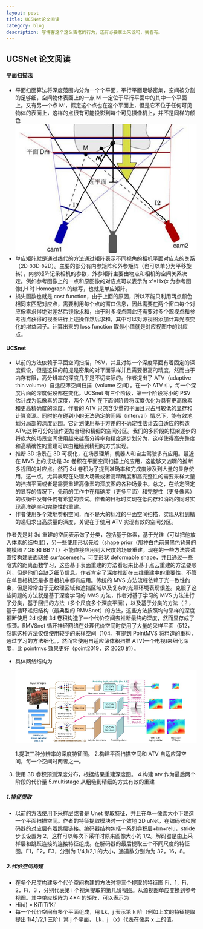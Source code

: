 ```yaml
---
layout: post
title: UCSNet论文阅读
category: blog
description: 写博客这个这么古老的行为，还有必要拿出来说吗，我看有。
---
```


## UCSNet 论文阅读

#### 平面扫描法

- 平面扫面算法将深度范围内分为一个个平面，平行平面足够密集，空间被分割的足够细，空间物体表面上的一点 M 一定位于平行平面中的其中一个平面上。又有另一个点 M’，假定这个点也在这个平面上，但是它不位于任何可见物体的表面上，这样的点很有可能投影到每个可见摄像机上，并不是同样的颜色
  ![2021-03-28123000.jpg](/images/githubpages/2021-03-28123000.jpg)
- 单应矩阵就是通过线代的方法通过矩阵表示不同视角的相机平面对应点的关系（2D-》3D-》2D）。主要的部分有内参矩阵和外参矩阵（也可以单分为平移旋转），内参矩阵记录相机的参数，外参矩阵主要由物点和相机的空间关系决定。例如参考图像上的一点和原图像的对应点可以表示为 x'=Hx(x 为参考图像),H 时 Homograph 的缩写，也就是单应矩阵。
- 损失函数也就是 cost function，由于上面的原因，所以不能只利用两点颜色相同来匹配对应点，需要利用每个点的窗口信息，因此需要在两个窗口每个对应像素求得绝对差然后镜像求和，由于时多视点因此还需要对多个源视点和参考视点获得的视图进行上述操作然后求和，其中可以对源视图添加计算光照变化的增益因子。计算出来的 loss function 取最小值就是对应视图中的对应点。

#### UCSnet

- 以前的方法依赖于平面空间扫描，PSV，并且对每一个深度平面有着固定的深度假设，但是这样的前提是密集的对平面采样并且需要很高的精度，然而由于内存有限，高分辨率的深度几乎是不切实际的。作者提出了 ATV（adaptive thin volume）自适应薄空间扫描（volume 空间）。在一个 ATV 中，每一个深度片面的深度假设都在变化。UCSnet 有三个阶段，第一个阶段将小的 PSV 估计成为低像素的深度，两个 ATV 在下面得阶段将深度优化为具有更高像素和更高精确度的深度。作者的 ATV 只包含少量的平面且只占用较低的显存和计算资源。同时他在碰到小的无法确定的间隔（interval）情况下，能有效地划分局部的深度范围。它计划使用基于方差的不确定性估计去自适应的构造 ATV;这种可分的操作更加合理和精细的空间分区。我们的多阶段的框架逐步的将庞大的场景空间使用越来越高分辨率和精度逐步划分为，这样使得高完整度和高精确性的重建可以由粗糙到精细的方式实现。
- 推断 3D 场景在 3D 可视化，在场景理解，机器人和自主驾驶多有应用。最近在 MVS 上的成功是 3d 卷积在平面空间扫描上的应用，这能够又凶啊的推断多视图的对应点。然而 3d 卷积为了提到准确率和完成度涉及到大量的显存使用，这一点，尤其表现在处理大场景或者高精确度和高完整性的需要采样大量的扫描平面或者是需要重建高像素的深度图的各种场景中。总之，在给定限定的显存的情况下，先前的工作中在精确度（更多平面）和完整性（更多像素）的权衡中没有任何有希望的尝试。作者的目标时实现在低内存和消耗的同时实现高准确率和完整性的重建。
- 作者使用多个效地卷积空间，而不是大的标准的平面空间扫描，实现从粗到精的递归求出高质量的深度，关键在于使用 ATV 实现有效的空间分区。

作者先是对 3d 重建的空间表示做了分类，包括基于体素，基于光锥（可以把他放入体素的结构里），另一些使用形状先验（shape prior（那种白色前景黑色背景的掩模图？GB 和 BB？））不能直接应用到大尺度的场景重建。现在的一些方法尝试直接构建表面网络 surfacemesh，可变形状 deformable shape，并且通过一些隐式的距离函数学习，这些基于表面重建的方法看起来比基于点云重建的方法要顺利，但是他们会缺乏细节信息。作者肯定了深度推断在三维重建中的重要性，不管在单目相机还是多目相机中都有应用。传统的 MVS 方法流程依赖于光一致性约束，但是常常由于无纹理区域和遮挡区域以及复杂的光照环境表现很差。克服了这些问题的方法就是基于深度学习的 MVS 方法，作者对基于学习的 MVS 方法进行了分类，基于回归的方法（多个尺度多个深度平面），以及基于分类的方法（？，基于循环递归结构（最典型的 RMVSnet）的方法，这些方法按照均匀采样的深度推断使用 2d 或者 3d 卷积构造了一个代价空间去推断最终的深度，然而显存成了瓶颈。RMVSnet 循环神经网络在处理代价空间时使用了大量的采样平面（512，然鹅这种方法仅仅使用较少的采样空间（104。有提到 PointMVS 将粗造的重构，通过学习的方法细化。，然而它使用自适应薄体积扫描 ATV(一个电视)来细化深度，比 pointmvs 效果更好（point2019，这 2020 的）。

- 具体网络结构为

  ![2021-03-29143244.jpg](/images/githubpages/2021-03-29143244.jpg)

  1.提取三种分辨率的深度特征图。 2.构建平面扫描空间和 ATV 自适应薄空间，每一个空间时两者之一。

3. 使用 3D 卷积预测深度分布，根据结果重建深度图。 4.构建 atv 作为最后两个阶段的代价量
   5.multistage 从粗糙到精细的方式有效的重建

##### 1.特征提取

- 以前的方法使用下采样层或者是 Unet 提取特征，并且在单一像素大小下建造一个平面扫描空间。作者的特征提取模块时一个效地 2D uNet，在编码器和解码器的对应层有着跳层链接。编码器结构包括一系列卷积层+bn+relu，stride 步长设置为 2，这样可以每次下采样时原来图像大小的 1/2。解码器是由上采样层和跳跃连接的连接特征组成。在解码器的最后提取三个不同尺度的特征图。F1，F2，F3，分别为 1/4,1/2,1 的大小，通道数分别为为 32，16，8。

##### 2.代价空间构建

- 在多个尺度构建多个代价空间构建的方法时将三个提取的特征图 Fi，1，Fi，2，Fi，3 ，分别代表第 i 个视角提取的第几阶视图。从源视图单应变换到参考视图。其中单应矩阵为 4\*4 的矩阵，可以表示为
- Hi(d) = KiTiTi'Ki'
- 每一个代价空间有多个平面组成，用 Lk，j 表示第 k 阶（例如上文的特征提取提出 1/4,1/2,1 三阶）第 j 个平面， Lk，j （x）代表在像素 x 上的值。
